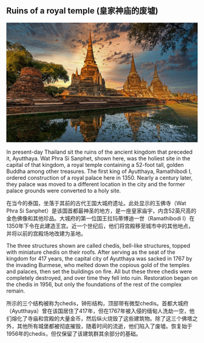 ## Ruins of a royal temple (皇家神庙的废墟)

![royaltempleruinsjpg](https://github.com/Zzl615/read_notes/blob/main/imgs/royal_temple_ruins.jpg?raw=true)

In present-day Thailand sit the ruins of the ancient kingdom that preceded it, Ayutthaya. Wat Phra Si Sanphet, shown here, was the holiest site in the capital of that kingdom, a royal temple containing a 52-foot tall, golden Buddha among other treasures. The first king of Ayutthaya, Ramathibodi I, ordered construction of a royal palace here in 1350. Nearly a century later, they palace was moved to a different location in the city and the former palace grounds were converted to a holy site.

在当今的泰国，坐落于其前的古代王国大城府遗址。此处显示的玉佛寺（Wat Phra Si Sanphet）是该国首都最神圣的地方，是一座皇家庙宇，内含52英尺高的金色佛像和其他珍品。大城府的第一位国王拉玛蒂博迪一世（Ramathibodi I）在1350年下令在此建造王宫。近一个世纪后，他们将宫殿移至城市中的其他地点，并将以前的宫殿场地改建为圣地。


The three structures shown are called chedis, bell-like structures, topped with miniature chedis on their roofs. After serving as the seat of the kingdom for 417 years, the capital city of Ayutthaya was sacked in 1767 by the invading Burmese, who melted down the copious gold of the temples and palaces, then set the buildings on fire. All but these three chedis were completely destroyed, and over time they fell into ruin. Restoration began on the chedis in 1956, but only the foundations of the rest of the complex remain.

所示的三个结构被称为chedis，钟形结构，顶部带有微型chedis。首都大城府（Ayutthaya）曾在该国居住了417年，但在1767年被入侵的缅甸人洗劫一空，他们熔化了寺庙和宫殿的大量金币，然后纵火烧毁了这些建筑物。除了这三个佛塔之外，其他所有城堡都被彻底摧毁，随着时间的流逝，他们陷入了废墟。恢复始于1956年的chedis，但仅保留了该建筑群其余部分的基础。